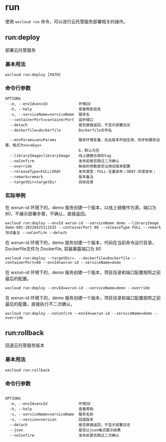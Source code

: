 # run

使用 `wxcloud run` 命令，可以进行云托管服务部署相关的操作。

## run:deploy

部署云托管服务

### 基本用法
```bash:no-line-numbers
wxcloud run:deploy [PATH]
```

### 命令行参数

```bash:no-line-numbers
OPTIONS
  -e, --envId=envId              环境ID
  -h, --help                     查看帮助信息
  -s, --serviceName=serviceName  服务名
  --containerPort=containerPort  监听端口
  --detach                       是否直接返回，不显示部署日志
  --dockerfile=dockerfile        Dockerfile文件名

  --envParams=envParams          服务环境变量，在此版本开始生效，同步到服务设置，格式为xx=a&yy=
                                 b，默认为空
  --libraryImage=libraryImage    线上镜像仓库的tag
  --noConfirm                    发布前是否跳过二次确认
  --override                     缺省的参数是否沿用旧版本配置
  --releaseType=FULL|GRAY        发布类型：FULL-全量发布；GRAY-灰度发布；
  --remark=remark                版本备注
  --targetDir=targetDir          目标目录
```

### 实际举例

在 wxrun-id 环境下的，demo 服务创建一个版本，以线上镜像作为源，端口为 80，不展示部署步骤，不确认，直接返回。

```bash:no-line-numbers
wxcloud run:deploy --envId wxrun-id --serviceName demo --libraryImage demo-001-20220425111535 --containerPort 80 --releaseType FULL --remark 测试备注 --noConfirm --detach
```

在 wxrun-id 环境下的，demo 服务创建一个版本，代码在当前命令运行目录，Dockerfile文件为 Dockerfile, 容器暴露端口为 80

```bash:no-line-numbers
wxcloud run:deploy --targetDir=. --dockerfile=Dockerfile --containerPort=80 --envId=wxrun-id --serviceName=demo
```

在 wxrun-id 环境下的，demo 服务创建一个版本，项目目录和端口配置按照之前最后的配置。

```bash:no-line-numbers
wxcloud run:deploy --envId=wxrun-id --serviceName=demo --override
```

在 wxrun-id 环境下的，demo 服务创建一个版本，项目目录和端口配置按照之前最后的配置，直接执行不二次确认。

```bash:no-line-numbers
wxcloud run:deploy --noConfirm --envId=wxrun-id --serviceName=demo --override
```

## run:rollback

回退云托管服务版本

### 基本用法
```bash:no-line-numbers
wxcloud run:rollback
```

### 命令行参数

```bash:no-line-numbers

OPTIONS
  -e, --envId=envId              环境ID
  -h, --help                     查看帮助
  -s, --serviceName=serviceName  服务名称
  -v, --version=version          回退版本
  --detach                       是否直接返回，不显示部署日志
  --json                         是否以json格式展示结果
  --noConfirm                    发布前是否跳过二次确认


```

